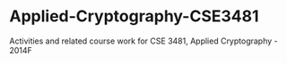 # Applied-Cryptography-CSE3481
Activities and related course work for CSE 3481, Applied Cryptography - 2014F 
